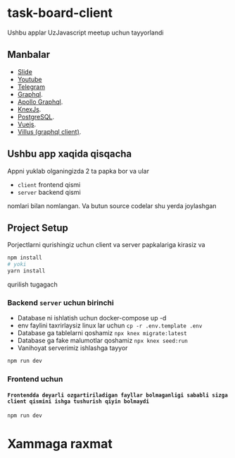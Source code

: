 # task-board-client

Ushbu applar UzJavascript meetup uchun tayyorlandi


## Manbalar

  - [Slide](https://docs.google.com/presentation/d/1nWkY9b-Uu1PIDLcPXO3YSRTgN1r9rAaxPWrr3F7clY0/edit?usp=sharing)
  - [Youtube](https://youtu.be/fxlNCT_0vp8?t=7191)
  - [Telegram](https://t.me/jsmeetupuz)
  - [Graphql](https://graphql.org/).
  - [Apollo Graphql](https://www.apollographql.com/).
  - [KnexJs](https://knexjs.org/).
  - [PostgreSQL](https://www.postgresql.org/).
  - [Vuejs](https://vuejs.org/).
  - [Villus (graphql client)](https://villus.logaretm.com/).


## Ushbu app xaqida qisqacha

Appni yuklab olganingizda 2 ta papka bor va ular
 - `client` frontend qismi
 - `server` backend qismi

nomlari bilan nomlangan. Va butun source codelar shu yerda joylashgan

## Project Setup

Porjectlarni qurishingiz uchun client va server papkalariga kirasiz va

```sh
npm install
# yoki
yarn install
```
qurilish tugagach
### Backend `server` uchun birinchi
 - Database ni ishlatish uchun docker-compose up -d
 - env faylini taxrirlaysiz linux lar uchun `cp -r .env.template .env`
 - Database ga tablelarni qoshamiz `npx knex migrate:latest`
 - Database ga fake malumotlar qoshamiz `npx knex seed:run`
 - Vanihoyat serverimiz ishlashga tayyor


```sh
npm run dev
```
### Frontend uchun
#### `Frontendda deyarli ozgartiriladigan fayllar bolmaganligi sababli sizga client qismini ishga tushurish qiyin bolmaydi`

```sh
npm run dev
```
# Xammaga raxmat